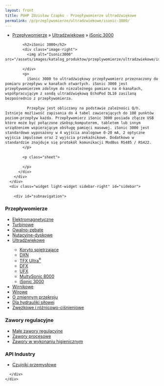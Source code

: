 ```yaml
---
layout: front
title: PUHP Zdzisław Czapko - Przepływomierze ultradźwiękowe
permalink: /p/przeplywomierze/ultradzwiekowe/isonic-3000/
---
```


<div id="content">
  <div class="wrapper-with-color-background">
    <div class="content-area-blog blog-background-sidebar-right">
      <div class="mainarea-left" id="mainarea">
        <div class="blogpost-blog3">
          <div class="post-content">
            <ul class="meta">
<li>
<a href="/p/przeplywomierze">Przepływomierze</a>
»
<a href="/p/przeplywomierze/ultradzwiekowe">Ultradźwiękowe</a>
»
<a href="/p/przeplywomierze/ultradzwiekowe/isonic-3000">iSonic 3000</a>
</li>
</ul>

            <h2>iSonic 3000</h2>
            <div class="image-right">
              <img alt="Isonic3000" src="/assets/images/katalog_produktow/przeplywomierze/ultradzwiekowe/isonic3000.png">

            </div>
            <p>
              iSonic 3000 to ultradźwiękowy przepływomierz przeznaczony do pomiaru przepływu w kanałach otwartych. iSonic 3000 jest przepływomierzem zdolnym do niezależnego pomiaru na 4-kanałach, współpracującym z sondą ultradźwiękową EchoPod DL10 zasilaną bezpośrednio z przepływomierza.
              
              Przepływ jest obliczany na podstawie zależności Q/h. Istnieje możliwość zapisania do 4 tabel zawierających do 100 punktów poziom-przepływ każda. Przepływomierz iSonic 3000 posiada złącze USB które może być połączone z&nbsp;komputerem, tabletem lub innym urządzeniem wspierającym obsługę pamięci masowej. iSonic 3000 jest standardowo wyposażony w 4 wyjścia analogowe 0-20 mA, 2 optyczne wyjścia impulsowe oraz 2 wyjścia przekaźnikowe. Dodatkowo w standardzie znajduje się protokół komunikacji ModBus RS485 / RS422.
            </p>
            
            <p class="sheet">
              
            </p>
          </div>
        </div>
      </div>
      <div class="widget light-widget sidebar-right" id="sidebar">
        
        <div id="subnavigation">
<h3>Przepływomierze</h3>
<ul class="subcategories">
<li class="category"><a href="/p/przeplywomierze/elektromagnetyczne">Elektromagnetyczne</a></li>
<li class="category"><a href="/p/przeplywomierze/turbinowe">Turbinowe</a></li>
<li class="category"><a href="/p/przeplywomierze/owalno-zebate">Owalno-zębate</a></li>
<li class="category"><a href="/p/przeplywomierze/nutacyjne-dyskowe">Nutacyjne-dyskowe</a></li>
<li class="category"><a href="/p/przeplywomierze/ultradzwiekowe">Ultradźwiękowe</a></li>
<div class="light-widget">
<ul class="products">
<li class="product"><a href="/p/przeplywomierze/ultradzwiekowe/koryto-spietrzajace">Koryto spiętrzające </a></li>
<li class="product"><a href="/p/przeplywomierze/ultradzwiekowe/dxn">DXN</a></li>
<li class="product"><a href="/p/przeplywomierze/ultradzwiekowe/tfx-ultra-sup-sup">TFX Ultra<sup>®</sup></a></li>
<li class="product"><a href="/p/przeplywomierze/ultradzwiekowe/dfx">DFX</a></li>
<li class="product"><a href="/p/przeplywomierze/ultradzwiekowe/ufx">UFX</a></li>
<li class="product"><a href="/p/przeplywomierze/ultradzwiekowe/multysonic-8000">MultySonic 8000</a></li>
<li class="product"><a href="/p/przeplywomierze/ultradzwiekowe/isonic-3000">iSonic 3000</a></li>
</ul>
</div>
<li class="category"><a href="/p/przeplywomierze/wirnikowe">Wirnikowe</a></li>
<li class="category"><a href="/p/przeplywomierze/wirowe">Wirowe</a></li>
<li class="category"><a href="/p/przeplywomierze/o-zmiennym-przekroju">O zmiennym przekroju</a></li>
<li class="category"><a href="/p/przeplywomierze/dla-hydrauliki-silowej">Dla hydrauliki siłowej</a></li>
<li class="category"><a href="/p/przeplywomierze/zwezkowe-i-roznicowo-cisnieniowe">Zwężkowe i różnicowo-ciśnieniowe</a></li>
</ul>
<h3>Zawory regulacyjne</h3>
<ul class="subcategories">
<li class="category"><a href="/p/zawory-regulacyjne/male-zawory-regulacyjne">Małe zawory regulacyjne</a></li>
<li class="category"><a href="/p/zawory-regulacyjne/zawory-procesowe">Zawory procesowe</a></li>
<li class="category"><a href="/p/zawory-regulacyjne/zawory-w-wykonaniu-higienicznym">Zawory w wykonaniu higienicznym</a></li>
</ul>
<h3>API Industry</h3>
<ul class="subcategories">
<li class="category"><a href="/p/api-industry/czujniki-przemyslowe">Czujniki przemysłowe</a></li>
</ul>
</div>

      </div>
    </div>
  </div>
</div>